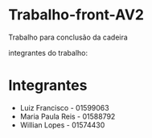 # Trabalho-front-AV2
Trabalho para conclusão da cadeira

integrantes do trabalho:

# Integrantes
- Luiz Francisco - 01599063
- Maria Paula Reis - 01588792
- Willian Lopes - 01574430
